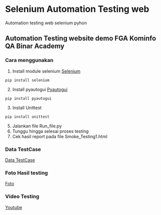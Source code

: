 # Selenium Automation Testing web
 Automation testing web selenium pyhon

## Automation Testing website demo FGA Kominfo QA Binar Academy

### Cara menggunakan
1. Install module selenium [Selenium](https://selenium-python.readthedocs.io/installation.html)
```
pip install selenium 
```
2. Install pyautogui [Pyautogui](https://pyautogui.readthedocs.io/en/latest/install.html)
```
pip install pyautogui
```
3. Install Unittest
```
pip install unittest
```
5. Jalankan file Run_file.py
6. Tunggu hingga selesai proses testing
7. Cek hasil report pada file  Smoke_Testing1.html

### Data TestCase
[Data TestCase](https://docs.google.com/spreadsheets/d/1PXag92NTkezVDZ3peAlKfU_DBxlZx5nkuBnmu51RmLQ/edit?usp=sharing)

### Foto Hasil testing
[Foto](https://drive.google.com/drive/folders/1Af_8eMSDYBWrQLFeQDU8OtPhFEBkV22u?usp=share_link)

### Video Testing
[Youtube](https://youtu.be/M53F09JaIGA)
